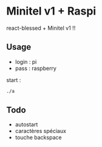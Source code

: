 # Minitel v1 + Raspi

react-blessed + Minitel v1 !!

## Usage

 - login : pi
 - pass : raspberry

start :

```sh
./a
```

## Todo

 - autostart
 - caractères spéciaux
 - touche backspace